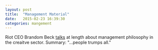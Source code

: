 ```yaml
---
layout: post
title:  "Management Material"
date:   2015-02-23 16:39:30
categories: mangement
---
```


Riot CEO Brandom Beck [talks][riot] at length about management philosophy in the creaitve sector. Summary: "...people trumps all."


[riot]: 	https://www.youtube.com/watch?feature=player_embedded&v=6PxxExsVA_Y